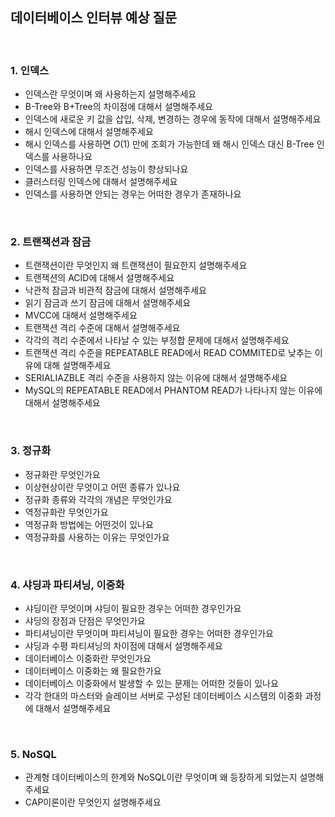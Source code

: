 ## 데이터베이스 인터뷰 예상 질문

<br>

### 1. 인덱스

- 인덱스란 무엇이며 왜 사용하는지 설명해주세요
- B-Tree와 B+Tree의 차이점에 대해서 설명해주세요
- 인덱스에 새로운 키 값을 삽입, 삭제, 변경하는 경우에 동작에 대해서 설명해주세요
- 해시 인덱스에 대해서 설명해주세요
- 해시 인덱스를 사용하면 $O(1)$ 만에 조회가 가능한데 왜 해시 인덱스 대신 B-Tree 인덱스를 사용하나요
- 인덱스를 사용하면 무조건 성능이 향상되나요
- 클러스터링 인덱스에 대해서 설명해주세요
- 인덱스를 사용하면 안되는 경우는 어떠한 경우가 존재하나요

<br>

### 2. 트랜잭션과 잠금

- 트랜잭션이란 무엇인지 왜 트랜잭션이 필요한지 설명해주세요
- 트랜잭션의 ACID에 대해서 설명해주세요
- 낙관적 잠금과 비관적 잠금에 대해서 설명해주세요
- 읽기 잠금과 쓰기 잠금에 대해서 설명해주세요
- MVCC에 대해서 설명해주세요
- 트랜잭션 격리 수준에 대해서 설명해주세요
- 각각의 격리 수준에서 나타날 수 있는 부정합 문제에 대해서 설명해주세요
- 트랜잭션 격리 수준을 REPEATABLE READ에서 READ COMMITED로 낮추는 이유에 대해 설명해주세요
- SERIALIAZBLE 격리 수준을 사용하지 않는 이유에 대해서 설명해주세요
- MySQL의 REPEATABLE READ에서 PHANTOM READ가 나타나지 않는 이유에 대해서 설명해주세요

<br>

### 3. 정규화

- 정규화란 무엇인가요
- 이상현상이란 무엇이고 어떤 종류가 있나요
- 정규화 종류와 각각의 개념은 무엇인가요
- 역정규화란 무엇인가요
- 역정규화 방법에는 어떤것이 있나요
- 역정규화를 사용하는 이유는 무엇인가요

<br>

### 4. 샤딩과 파티셔닝, 이중화

- 샤딩이란 무엇이며 샤딩이 필요한 경우는 어떠한 경우인가요
- 샤딩의 장점과 단점은 무엇인가요
- 파티셔닝이란 무엇이며 파티셔닝이 필요한 경우는 어떠한 경우인가요
- 샤딩과 수평 파티셔닝의 차이점에 대해서 설명해주세요
- 데이터베이스 이중화란 무엇인가요
- 데이터베이스 이중화는 왜 필요한가요
- 데이터베이스 이중화에서 발생할 수 있는 문제는 어떠한 것들이 있나요
- 각각 한대의 마스터와 슬레이브 서버로 구성된 데이터베이스 시스템의 이중화 과정에 대해서 설명해주세요

<br>

### 5. NoSQL

- 관계형 데이터베이스의 한계와 NoSQL이란 무엇이며 왜 등장하게 되었는지 설명해주세요
- CAP이론이란 무엇인지 설명해주세요
